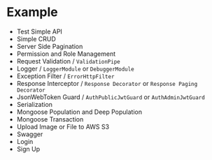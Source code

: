 # Example

* Test Simple API
* Simple CRUD
* Server Side Pagination
* Permission and Role Management
* Request Validation / `ValidationPipe`
* Logger / `LoggerModule` or `DebuggerModule`
* Exception Filter / `ErrorHttpFilter`
* Response Interceptor / `Response Decorator` or `Response Paging Decorator`
* JsonWebToken Guard / `AuthPublicJwtGuard` or `AuthAdminJwtGuard`
* Serialization
* Mongoose Population and Deep Population
* Mongoose Transaction
* Upload Image or File to AWS S3
* Swagger
* Login
* Sign Up

<button-jump-to name="Github Ack NestJs Boilerplate Mongoose" link="https://github.com/andrechristikan/ack-nestjs-boilerplate-mongoose"></button-jump-to>
